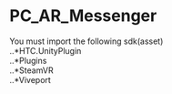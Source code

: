 # PC_AR_Messenger
You must import the following sdk(asset)  
..*HTC.UnityPlugin  
..*Plugins  
..*SteamVR  
..*Viveport
